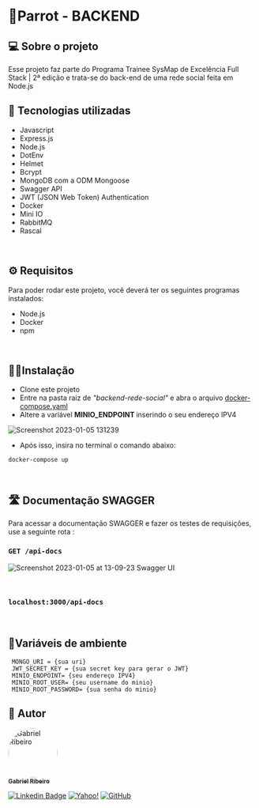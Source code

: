 # 🦜Parrot - BACKEND

## 💻 Sobre o projeto
 Esse projeto faz parte do Programa Trainee SysMap de Excelência Full Stack | 2ª edição e trata-se do back-end de uma rede social feita em Node.js
 
## 🧰 Tecnologias utilizadas

* Javascript
* Express.js
* Node.js
* DotEnv
* Helmet
* Bcrypt
* MongoDB com a ODM Mongoose
* Swagger API
* JWT (JSON Web Token) Authentication
* Docker
* Mini IO
* RabbitMQ
* Rascal

<br>

## ⚙ Requisitos
 Para poder rodar este projeto, você deverá ter os seguintes programas instalados:
 - Node.js
 - Docker
 - npm
  
  <br>

## 👩‍💻Instalação

  * Clone este projeto
  * Entre na pasta raiz de <i>"backend-rede-social"</i> e abra o arquivo <a href="https://github.com/bc-fullstack-02/Gabriel-Ribeiro/blob/main/backend/backend-rede-social/docker-compose.yaml">docker-compose.yaml</a>
  * Altere a  variável  <b>MINIO_ENDPOINT </b> inserindo o seu endereço IPV4
  
  ![Screenshot 2023-01-05 131239](https://user-images.githubusercontent.com/80289718/210827577-52305682-ba59-4da0-bf9b-dda08fe42a3c.jpg)

  * Após isso, insira no terminal o comando abaixo:

```
docker-compose up
```

 <br>

## 🛣 Documentação SWAGGER
  Para acessar  a documentação SWAGGER e fazer os testes de requisições, use a seguinte rota :
###  ```GET /api-docs```
![Screenshot 2023-01-05 at 13-09-23 Swagger UI](https://user-images.githubusercontent.com/80289718/210826910-32266c6f-31f9-4526-b50c-80db6a800022.png)

 
</br>

###  ```localhost:3000/api-docs```

<br>

 ## 🔢Variáveis de  ambiente

 ```
  MONGO_URI = {sua uri}
  JWT_SECRET_KEY = {sua secret key para gerar o JWT}
  MINIO_ENDPOINT= {seu endereço IPV4}
  MINIO_ROOT_USER= {seu username do minio}
  MINIO_ROOT_PASSWORD= {sua senha do minio}
 
```
 
<!--  
 ## ✅Checklist de implementações futuras 
   - Automatizar a troca de policy do bucket gerado para um público
   - socket.io com rabbitMQ -->


## 🦸 Autor

<a href="https://github.com/Gahbr">
 <img style="border-radius: 50%;" src="https://avatars.githubusercontent.com/u/80289718?v=4" width="100px;" alt="Gabriel Ribeiro"/>
 <br />
 <sub><b>Gabriel Ribeiro</b></sub></a> <a href="https://github.com/Gahbr" title="github"></a>
 <br />

[![Linkedin Badge](https://img.shields.io/badge/-Gabriel-blue?style=flat-square&logo=Linkedin&logoColor=white&link=https://www.linkedin.com/in/gabriellribeiro1/)](https://www.linkedin.com/in/gabriellribeiro1/)
[![Yahoo!](https://img.shields.io/badge/Yahoo!-6001D2?style=flat-square&logo=Yahoo!&logoColor=white)](mailto:gabriell.ribeiro@yahoo.com)
[![GitHub](https://img.shields.io/badge/Gahbr-%23121011.svg?style=flat-square&logo=github&logoColor=white)](https://github.com/Gahbr)
